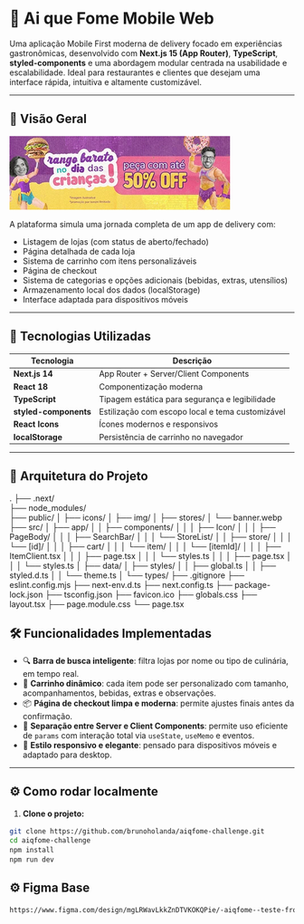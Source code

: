 # 🍱 Ai que Fome Mobile Web

Uma aplicação Mobile First moderna de delivery focado em experiências gastronômicas, desenvolvido com **Next.js 15 (App Router)**, **TypeScript**, **styled-components** e uma abordagem modular centrada na usabilidade e escalabilidade. Ideal para restaurantes e clientes que desejam uma interface rápida, intuitiva e altamente customizável.

---

## 📸 Visão Geral

![banner app](public/banner.webp)

A plataforma simula uma jornada completa de um app de delivery com:

- Listagem de lojas (com status de aberto/fechado)
- Página detalhada de cada loja
- Sistema de carrinho com itens personalizáveis
- Página de checkout
- Sistema de categorias e opções adicionais (bebidas, extras, utensílios)
- Armazenamento local dos dados (localStorage)
- Interface adaptada para dispositivos móveis

---

## 🚀 Tecnologias Utilizadas

| Tecnologia         | Descrição                                    |
|--------------------|----------------------------------------------|
| **Next.js 14**     | App Router + Server/Client Components        |
| **React 18**       | Componentização moderna                      |
| **TypeScript**     | Tipagem estática para segurança e legibilidade |
| **styled-components** | Estilização com escopo local e tema customizável |
| **React Icons**    | Ícones modernos e responsivos                |
| **localStorage**   | Persistência de carrinho no navegador        |

---

## 🧩 Arquitetura do Projeto
.
├── .next/</br>
├── node_modules/</br>
├── public/
│   ├── icons/
│   ├── img/
│   ├── stores/
│   └── banner.webp
├── src/
│   ├── app/
│   │   ├── components/
│   │   │   ├── Icon/
│   │   │   ├── PageBody/
│   │   │   ├── SearchBar/
│   │   │   └── StoreList/
│   │   ├── store/
│   │   │   └── [id]/
│   │   │       ├── cart/
│   │   │       └── item/
│   │   │           └── [itemId]/
│   │   │               ├── ItemClient.tsx
│   │   │               ├── page.tsx
│   │   │               └── styles.ts
│   │   │       ├── page.tsx
│   │   │       └── styles.ts
│   ├── data/
│   ├── styles/
│   │   ├── global.ts
│   │   ├── styled.d.ts
│   │   └── theme.ts
│   └── types/
├── .gitignore
├── eslint.config.mjs
├── next-env.d.ts
├── next.config.ts
├── package-lock.json
├── tsconfig.json
├── favicon.ico
├── globals.css
├── layout.tsx
├── page.module.css
└── page.tsx


## 🛠️ Funcionalidades Implementadas

- 🔍 **Barra de busca inteligente**: filtra lojas por nome ou tipo de culinária, em tempo real.
- 🛒 **Carrinho dinâmico**: cada item pode ser personalizado com tamanho, acompanhamentos, bebidas, extras e observações.
- 📦 **Página de checkout limpa e moderna**: permite ajustes finais antes da confirmação.
- 🧠 **Separação entre Server e Client Components**: permite uso eficiente de `params` com interação total via `useState`, `useMemo` e eventos.
- 🎨 **Estilo responsivo e elegante**: pensado para dispositivos móveis e adaptado para desktop.

---

## ⚙️ Como rodar localmente

1. **Clone o projeto:**

```bash
git clone https://github.com/brunoholanda/aiqfome-challenge.git
cd aiqfome-challenge
npm install
npm run dev
```

## ⚙️ Figma Base
```bash
https://www.figma.com/design/mgLRWavLkkZnDTVKOKQPie/-aiqfome--teste-front-end---MOBILE?node-id=2455-3699&t=WO8Ru3y3gTb7ADZE-0
```
